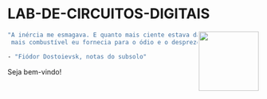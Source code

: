 # LAB-DE-CIRCUITOS-DIGITAIS

<img src="[https://encrypted-tbn0.gstatic.com/images?q=tbn:ANd9GcRuWZhJysDNkAg_B5aYz3974I4t5vwzAxHhNQ&s](https://i.pinimg.com/736x/af/90/c8/af90c8aef1332f441de6cbc0e3710433.jpg)" width="120" align="right"> </a>

```bash
"A inércia me esmagava. E quanto mais ciente estava da minha própria inércia,
 mais combustível eu fornecia para o ódio e o desprezo de mim mesmo."

- "Fiódor Dostoievsk, notas do subsolo"
```

Seja bem-vindo!
